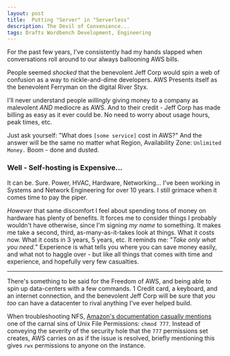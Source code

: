 ```yaml
---
layout: post
title:  Putting "Server" in "Serverless"
description: The Devil of Convenience...
tags: Drafts Wordbench Development, Engineering
---
```


For the past few years, I've consistently had my hands slapped when conversations roll around to our always ballooning AWS bills.

People seemed _shocked_ that the benevolent Jeff Corp would spin a web of confusion as a way to nickle-and-dime developers. AWS Presents itself as the benevolent Ferryman on the digital River Styx.

I'll never understand people _willingly_ giving money to a company as malevolent *AND* mediocre as AWS. And to their credit - Jeff Corp has made billing as easy as it ever could be. No need to worry about usage hours, peak times, etc.

Just ask yourself: "What does `[some service]` cost in AWS?" And the answer will be the same no matter what Region, Availability Zone: `Unlimited Money.` Boom - done and dusted.

### Well - Self-hosting is Expensive...

It can be. Sure. Power, HVAC, Hardware, Networking... I've been working in Systems and Network Engineering for over 10 years. I still grimace when it comes time to pay the piper.

_However_ that same discomfort I feel about spending tons of money on hardware has plenty of benefits. It forces me to consider things I probably wouldn't have otherwise, since I'm signing _my name_ to something. It makes me take a second, third, as-many-as-it-takes look at things. What it costs now. What it costs in 3 years, 5 years, etc. It reminds me: "_Take only what you need._" Experience is what tells you where you can save money easily, and what not to haggle over - but like all things that comes with time and experience, and hopefully very few casualties.





-----

There's something to be said for the Freedom of AWS, and being able to spin up data-centers with a few commands. 1 Credit card, a keyboard, and an internet connection, and the benevolent Jeff Corp will be sure that _you too_ can have a datacenter to rival anything I've ever helped build.



When troubleshooting NFS, [Amazon's documentation casually mentions](https://docs.aws.amazon.com/efs/latest/ug/accessing-fs-nfs-permissions.html) one of the carnal sins of Unix File Permissions: `chmod 777`. Instead of conveying the severity of the security hole that the `777` permissions set creates, AWS carries on as if the issue is resolved, briefly mentioning this gives `rwx` permissions to anyone on the instance.
